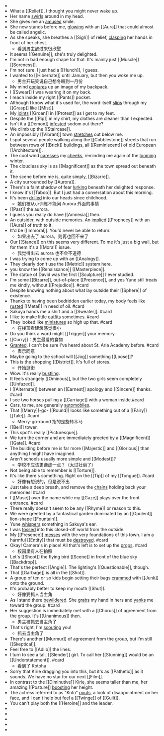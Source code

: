 -
- What a [[Relief]], I thought you might never wake up.
- Her name [swirls]([[Swirl]]) around in my head.
- She gives me an [amused]([[Amuse]]) smile.
- She now stands before me, [glowing]([[Glow]]) with an [[Aura]] that could almost be called angelic.
- As she speaks, she breathes a [[Sigh]] of relief, [clasping]([[Clasp]]) her hands in front of her chest.
	- 看到男主醒过来很欣慰
- It seems [[Genuine]], she's truly delighted.
- I'm not in bad enough shape for that. It's mainly just [[Muscle]] [[Soreness]].
- I'm not sure. I just had a [[Hunch]], I guess.
- I wanted to [[Hibernate]] until January, but then you woke me up.
	- 男主开玩笑说自己想冬眠到一月份
- My mind [conjures]([[Conjure]]) up an image of my backpack.
- I [[Swear]] I was wearing it on my back.
- I reach inside my right [[Pants]] pocket.
- Although I know what it's used for, the word itself [slips]([[Slip]]) through my [[Grasp]] like [[Mist]].
- My [joints]([[Joint]]) [[Groan]] in [[Protest]] as I get to my feet.
- Despite the [[Rip]] in my shirt, my clothes are cleaner than I expected.
- Isn't it a [[Demon]] [infested]([[Infest]]) sodom out there?
- We climb up the [[Staircase]].
- An impossibly [[Vibrant]] town [stretches]([[Stretch]]) out below me.
- I spot several people walking along the [[Cobblestone]] streets that run between rows of [[Brick]] buildings, all [[Reminiscent]] of old European [[Architecture]].
- The cool wind [caresses]([[Caress]]) my [cheeks]([[Cheek]]), reminding me again of the [looming]([[Loom]]) winter.
- The cloudless sky is as [[Magnificent]] as the town spread out beneath it.
- The scene before me is, quite simply, [[Bizarre]].
- A city surrounded by [[Aurora]].
- There's a faint shadow of fear [lurking]([[Lurk]]) beneath her delighted response.
- I know it's [[Taboo]]. But I just had a conversation about this morning.
- It's been [drilled]([[Drill]]) into our heads since childhood.
	- 她们被从小训练不能问 Aurora 外面的事情
- [[Past]] the aurora.
- I guess you really do have [[Amnesia]] then.
- An outsider, with outside memories. An [implied]([[Imply]]) [[Prophecy]] with an [[Aura]] of truth to it.
- It'd be [[Immoral]]. You'd never be able to return.
	- 如果出去了 aurora，则再也回不来了
- Our [[Stance]] on this seems very different. To me it's just a big wall, but for them it's a [[Moral]] issue.
	- 我觉得出去 aurora 也不会不道德
- I was trying to come up with an [[Analogy]].
- They clearly don't use the [[Metric]] system here.
- you know the [[Renaissance]] [[Masterpiece]].
- The statue of David was the first [[Sculpture]] I ever studied.
- I'm some [[Bizarre]], out-of-place [[Presence]], and yes Yune still treats me kindly, without [[Prejudice]]. #card
- Despite knowing nothing about what lay outside their [[Sphere]] of existence.
- Thanks to having been bedridden earlier today, my body feels like [rusted]([[Rust]]) [[Metal]] in need of oil. #card
- Sakuya hands me a shirt and a [[Sweater]]. #card
- I like to make little [outfits]([[Outfit]]) sometimes. #card
- They looked like [miniatures]([[Miniature]]) so high up that. #card
	- 在楼顶看建筑感觉很小
- Do you think a word might [[Trigger]] your memory.
- [[Curry]]：男主最爱的食物
- [Granted]([[Grant]]), I can't be sure I've heard about St. Aria Academy before. #card
	- 表示同意
- Maybe going to the school will [[Jog]] something [[Loose]]?
- This is the shopping [[District]]. It's full of stores.
	- 开始逛街
- Wow. It's really [bustling]([[Bustle]]).
- It feels strangely [[Ominous]], but the two girls seem completely [[Unfazed]].
- I [[Alternate]] between an [[Earnest]] apology and [[Sincere]] thanks. #card
- I see two horses pulling a [[Carriage]] with a woman inside.#card
- Cars, to me, are generally [automobiles]([[Automobile]]).
- That [[Merry]]-go- [[Round]] looks like something out of a [[Fairy]] [[Tale]]. #card
	- Merry-go-round 指的是旋转木马
- [[Bell]] tower.
- This spot's really [[Picturesque]].
- We turn the corner and are immediately greeted by a [[Magnificent]] [[Gate]]. #card
- The building before me is far more [[Majestic]] and [[Glorious]] than anything I might have imagined.
- Aren't schools usually more simple and [[Modest]]?
	- 学校不应该更谦虚一点？（太过壮丽了）
- Not being able to remember is [[Torture]].
- It's like there's something. Right on the [[Tip]] of my [[Tongue]]. #card
	- 好像有想说的，但是说不出
- Just take a deep breath, and remove the [chains]([[Chain]]) holding back your memories! #card
- I [[Muse]] over the name while my [[Gaze]] plays over the front entrance. #card
- There really doesn't seem to be any [[Rhyme]] or reason to this.
- We were greeted by a fantastical garden dominated by an [[Opulent]] lion-shape [[Fountain]].
- Yune [whispers]([[Whisper]]) something in Sakuya's ear.
- I was [tossed]([[Toss]]) into this closed-off world from the outside.
- My [[Presence]] [messes]([[Mess]]) with the very foundations of this town. I am a harmful [[Entity]] that must be [destroyed]([[Destroy]]). #card
- Okay! Camera's in place! All that's left is to set up the [props]([[Prop]]). #card
	- 校园里有人在拍照
- Let's [[Shoot]] the flying bird [[Scene]] in front of the blue sky [[Backdrop]].
- That's the perfect [[Angle]]. The lighting's [[Questionable]], though.
- That [[Garbage]] is all in the [[Shot]].
- A group of ten or so kids begin setting their bags [crammed]([[Cram]]) with [[Junk]] onto the ground.
- It's probably better to keep my mouth [[Shut]].
	- 好像要抓人当主角
- As I stand there [bewildered]([[Bewilder]]). She [grabs]([[Grab]]) my hand in hers and [yanks]([[Yank]]) me toward the group. #card
- Her suggestion is immediately met with a [[Chorus]] of agreement from the group. It's [[Unanimous]] then.
	- 男主被抓去当主角了
- That's right, I'm [scouting]([[Scout]]) you!
	- 抓去当主角了
- There's another [[Murmur]] of agreement from the group, but I'm still [[Skeptical]].
- Feel free to [[Adlib]] the lines.
- I turn to see a tall, [[Slender]] girl. To call her [[Stunning]] would be an [[Understatement]]. #card
	- 看到了 Kotoha
- Sorry that Kirie dragging you into this, but it's as [[Pathetic]] as it sounds. We have no star for our next [[Film]].
- In contrast to the [[Diminutive]] Kirie, she seems taller than me, her amazing [[Posture]] [boosting]([[Boost]]) her height.
- The actress referred to as "Koto" [pouts]([[Pout]]), a look of disappointment on her face, and I can't help but feel a [[Twinge]] of [[Guilt]].
- You can't play both the [[Heroine]] and the leader.
-
-
-
-
-